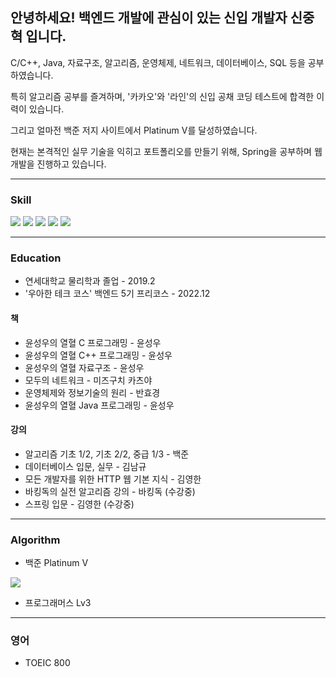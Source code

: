 ## 안녕하세요! 백엔드 개발에 관심이 있는 신입 개발자 신중혁 입니다.

C/C++, Java, 자료구조, 알고리즘, 운영체제, 네트워크, 데이터베이스, SQL 등을 공부하였습니다. 

특히 알고리즘 공부를 즐겨하며, '카카오'와 '라인'의 신입 공채 코딩 테스트에 합격한 이력이 있습니다. 

그리고 얼마전 백준 저지 사이트에서 Platinum V를 달성하였습니다.

현재는 본격적인 실무 기술을 익히고 포트폴리오를 만들기 위해, Spring을 공부하며 웹 개발을 진행하고 있습니다.


-------

### Skill
<img src="https://img.shields.io/badge/C++-00599C?style=for-the-badge&logo=cplusplus&logoColor=white"/> <img src="https://img.shields.io/badge/JAVA-007396?style=for-the-badge&logo=java&logoColor=white"> <img src="https://img.shields.io/badge/Spring-6DB33F?style=for-the-badge&logo=Spring&logoColor=white"> <img src="https://img.shields.io/badge/Spring Boot-6DB33F?style=for-the-badge&logo=SpringBoot&logoColor=white"> <img src="https://img.shields.io/badge/mysql-4479A1?style=for-the-badge&logo=mysql&logoColor=white">


-------

### Education
- 연세대학교 물리학과 졸업 - 2019.2
- '우아한 테크 코스' 백엔드 5기 프리코스 - 2022.12

#### 책
- 윤성우의 열혈 C 프로그래밍 - 윤성우
- 윤성우의 열혈 C++ 프로그래밍 - 윤성우
- 윤성우의 열혈 자료구조 - 윤성우
- 모두의 네트워크 - 미즈구치 카츠야
- 운영체제와 정보기술의 원리 - 반효경
- 윤성우의 열혈 Java 프로그래밍 - 윤성우
#### 강의
- 알고리즘 기초 1/2, 기초 2/2, 중급 1/3 - 백준
- 데이터베이스 입문, 실무 - 김남규
- 모든 개발자를 위한 HTTP 웹 기본 지식 - 김영한
- 바킹독의 실전 알고리즘 강의 - 바킹독 (수강중)
- 스프링 입문 - 김영한 (수강중)


-------

### Algorithm
- 백준 Platinum V
<img src="http://mazassumnida.wtf/api/v2/generate_badge?boj=sjh910805">

- 프로그래머스 Lv3

-------

### 영어
- TOEIC 800

